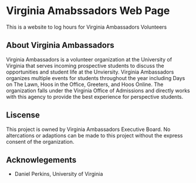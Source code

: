 # Virginia Amabssadors Web Page
This is a website to log hours for Virginia Ambassadors Volunteers

## About Virginia Ambassadors
Virginia Ambassadors is a volunteer organization at the University of Virginia that serves incoming prospective students to discuss the opportunities and student life at the Unviersity. Virginia Ambassadors organizes multiple events for students throughout the year including Days on The Lawn, Hoos in the Office, Greeters, and Hoos Online. The organization falls under the Virginia Office of Admissions and directly works with this agency to provide the best experience for perspective students.

## Liscense
This project is owned by Virginia Ambassadors Executive Board. No altercations or adaptions can be made to this project without the express consent of the organization. 

## Acknowlegements
* Daniel Perkins, University of Virginia
